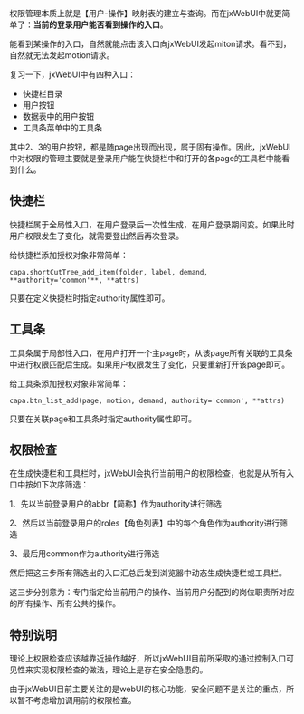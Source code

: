 权限管理本质上就是【用户-操作】映射表的建立与查询。而在jxWebUI中就更简单了：**当前的登录用户能否看到操作的入口**。

能看到某操作的入口，自然就能点击该入口向jxWebUI发起miton请求。看不到，自然就无法发起motion请求。

复习一下，jxWebUI中有四种入口：

- 快捷栏目录
- 用户按钮
- 数据表中的用户按钮
- 工具条菜单中的工具条

其中2、3的用户按钮，都是随page出现而出现，属于固有操作。因此，jxWebUI中对权限的管理主要就是登录用户能在快捷栏中和打开的各page的工具栏中能看到什么。

## 快捷栏

快捷栏属于全局性入口，在用户登录后一次性生成，在用户登录期间变。如果此时用户权限发生了变化，就需要登出然后再次登录。

给快捷栏添加授权对象非常简单：

	capa.shortCutTree_add_item(folder, label, demand, **authority='common'**, **attrs)

只要在定义快捷栏时指定authority属性即可。

## 工具条

工具条属于局部性入口，在用户打开一个主page时，从该page所有关联的工具条中进行权限匹配后生成。如果用户权限发生了变化，只要重新打开该page即可。

给工具条添加授权对象非常简单：

	capa.btn_list_add(page, motion, demand, authority='common', **attrs)

只要在关联page和工具条时指定authority属性即可。

## 权限检查

在生成快捷栏和工具栏时，jxWebUI会执行当前用户的权限检查，也就是从所有入口中按如下次序筛选：

1、先以当前登录用户的abbr【简称】作为authority进行筛选

2、然后以当前登录用户的roles【角色列表】中的每个角色作为authority进行筛选

3、最后用common作为authority进行筛选

然后把这三步所有筛选出的入口汇总后发到浏览器中动态生成快捷栏或工具栏。

这三步分别意为：专门指定给当前用户的操作、当前用户分配到的岗位职责所对应的所有操作、所有公共的操作。

## 特别说明

理论上权限检查应该越靠近操作越好，所以jxWebUI目前所采取的通过控制入口可见性来实现权限检查的做法，理论上是存在安全隐患的。

由于jxWebUI目前主要关注的是webUI的核心功能，安全问题不是关注的重点，所以暂不考虑增加调用前的权限检查。





